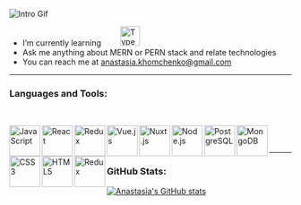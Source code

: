 <!-- ### <h2 align="left">Hey There 👋, I'm Anastasia</h1> -->
![Intro Gif](src/introGif.gif)
<!-- ### <img src="header.png"> -->

<!-- <div> -->
- I’m currently learning [<img style="margin-left: 30px" alt="TypeScript" height="35" src="https://img.icons8.com/external-tal-revivo-green-tal-revivo/72/000000/external-typescript-an-open-source-programming-language-developed-and-maintained-by-microsoft-logo-green-tal-revivo.png"/>][TS]
- Ask me anything about MERN or PERN stack and relate technologies
- You can reach me at anastasia.khomchenko@gmail.com
<!-- </div> -->

---
### Languages and Tools:

<br/>

[<img align="left" alt="JavaScript" width="55px" src="https://img.icons8.com/external-tal-revivo-green-tal-revivo/72/000000/external-javascript-is-a-high-level-interpreted-programming-language-logo-green-tal-revivo.png" />][js]
[<img align="left" alt="React" width="55px" src="https://img.icons8.com/external-tal-revivo-green-tal-revivo/72/000000/external-react-a-javascript-library-for-building-user-interfaces-logo-green-tal-revivo.png"/>][react]
[<img align="left" alt="Redux"  width="55px" src="https://img.icons8.com/external-tal-revivo-green-tal-revivo/72/000000/external-redux-an-open-source-javascript-library-for-managing-application-state-logo-green-tal-revivo.png"/>][redux]
[<img align="left" alt="Vue.js"  width="55px" img src="https://img.icons8.com/external-tal-revivo-green-tal-revivo/72/000000/external-vuejs-an-open-source-javascript-framework-for-building-user-interfaces-and-single-page-applications-logo-green-tal-revivo.png"/>][vue]
[<img align="left" alt="Nuxt.js"  width="55px" src="https://img.icons8.com/external-tal-revivo-green-tal-revivo/72/000000/external-nuxt-js-a-free-and-open-source-web-application-framework-logo-green-tal-revivo.png"/>][nuxt]
[<img align="left" alt="Node.js" width="55px" src="https://img.icons8.com/external-tal-revivo-green-tal-revivo/72/000000/external-nodejs-is-an-open-source-cross-platform-javascript-run-time-environment-logo-green-tal-revivo.png" />][node]
[<img align="left" alt="PostgreSQL" width="55px" src="https://img.icons8.com/external-tal-revivo-green-tal-revivo/72/000000/external-postgre-sql-a-free-and-open-source-relational-database-management-system-logo-green-tal-revivo.png"/>][postgres]
[<img align="left" alt="MongoDB" width="55px" src="https://img.icons8.com/external-tal-revivo-green-tal-revivo/72/000000/external-mongodb-a-cross-platform-document-oriented-database-program-logo-green-tal-revivo.png"/>][mongo]
[<img align="left" alt="CSS3" width="55px" src="https://img.icons8.com/external-tal-revivo-green-tal-revivo/72/000000/external-css-wizardry-deliver-faster-and-more-reliable-experiences-to-their-customers-logo-green-tal-revivo.png" />][css]
[<img align="left" alt="HTML5" width="55px" src="https://img.icons8.com/external-tal-revivo-green-tal-revivo/72/000000/external-html-5-is-a-software-solution-stack-that-defines-the-properties-and-behaviors-of-web-page-logo-green-tal-revivo.png" />][html]
[<img align="left" alt="Redux" width="55px" src="https://img.icons8.com/external-tal-revivo-green-tal-revivo/72/000000/external-jest-can-collect-code-coverage-information-from-entire-projects-logo-green-tal-revivo.png"/>][jest]

<br />
<br />

---
### GitHub Stats:
[![Anastasia's GitHub stats](https://github-readme-stats.vercel.app/api?username=Anakhom&theme=dark&show_icons=true)](https://github.com/anakhom)

<!-- ---
### Contacts

[<img align="left" alt="anakhom | LinkedIn" width="40px" src="https://img.icons8.com/color/48/000000/linkedin-2--v1.png" />][linkedin]
[<img align="left" alt="anakhom | Instagram" width="40px" src="https://img.icons8.com/fluency/48/000000/instagram-new.png" />][instagram] -->
<!-- [<img align="left" alt="Sass" width="65px" src="https://img.icons8.com/external-tal-revivo-green-tal-revivo/72/000000/external-sass-a-style-sheet-professional-grade-css-extension-language-logo-green-tal-revivo.png" />][sass] -->
<!-- [<img alt="npm" width="55px" src="https://img.icons8.com/external-tal-revivo-green-tal-revivo/72/000000/external-npm-a-package-manager-for-the-javascript-programming-language-logo-green-tal-revivo.png"/>][npm] -->

<!-- <br/>
<br/>
 -->
[instagram]: https://www.instagram.com/anakhom
[linkedin]: https://www.linkedin.com/in/anakhom
[github]: https://github.com/anakhom
[js]: https://www.javascript.com
[react]: https://reactjs.org
[redux]: https://redux.js.org
[vue]: https://vuejs.org
[nuxt]: https://nuxtjs.org
[node]: https://nodejs.org/en
[postgres]: https://www.postgresql.org
[css]: https://www.w3schools.com/css
[sass]: https://sass-lang.com
[html]: https://developer.mozilla.org/en-US/docs/Glossary/HTML5
[jest]: https://jestjs.io
[npm]: https://www.npmjs.com
[mongo]: https://www.mongodb.com
[TS]: typescriptlang.org



